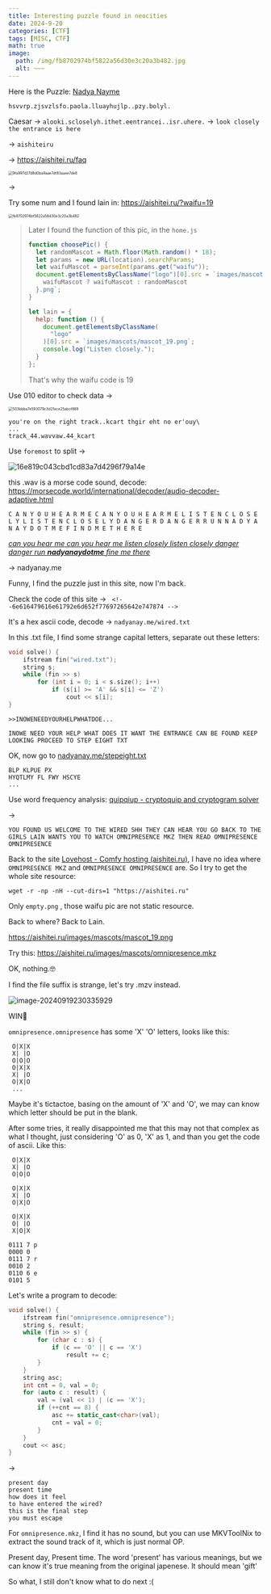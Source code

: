 ```yaml
---
title: Interesting puzzle found in neocities
date: 2024-9-20
categories: [CTF]
tags: [MISC, CTF]
math: true
image:
  path: /img/fb8702974bf5822a56d30e3c20a3b482.jpg
  alt: ~~~
---
```


Here is the Puzzle: [Nadya Nayme](https://nadyanay.me/ctf)

`hsvvrp.zjsvzlsfo.paola.lluayhujlp..pzy.bolyl.`

Caesar → `alooki.scloselyh.ithet.eentrancei..isr.uhere.` → `look closely the entrance is here`

→ `aishiteiru`

→ https://aishitei.ru/faq

<img src="https://raw.githubusercontent.com/Akejyo/imageForBlog/master/img/9fa997d27d8d0ba9aae7df83aaee7de8.png" alt="9fa997d27d8d0ba9aae7df83aaee7de8" style="zoom:50%;" />

→

Try some num and I found lain in: https://aishitei.ru/?waifu=19

<img src="https://raw.githubusercontent.com/Akejyo/imageForBlog/master/img/fb8702974bf5822a56d30e3c20a3b482.jpg" alt="fb8702974bf5822a56d30e3c20a3b482" style="zoom:50%;" />

> Later I found the function of this pic, in the `home.js`
>
> ```js
> function choosePic() {
>   let randomMascot = Math.floor(Math.random() * 18);
>   let params = new URL(location).searchParams;
>   let waifuMascot = parseInt(params.get("waifu"));
>   document.getElementsByClassName("logo")[0].src = `images/mascots/mascot_${
>     waifuMascot ? waifuMascot : randomMascot
>   }.png`;
> }
>
> let lain = {
>   help: function () {
>     document.getElementsByClassName(
>       "logo"
>     )[0].src = `images/mascots/mascot_19.png`;
>     console.log("Listen closely.");
>   }
> };
> ```
>
> That's why the waifu code is 19

Use 010 editor to check data →

<img src="https://raw.githubusercontent.com/Akejyo/imageForBlog/master/img/503bbba7e593079c3d21ece25abcf869.png" alt="503bbba7e593079c3d21ece25abcf869" style="zoom:50%;" />

```
you're on the right track..kcart thgir eht no er'ouy\
...
track_44.wavvaw.44_kcart
```

Use `foremost` to split →

![16e819c043cbd1cd83a7d4296f79a14e](https://raw.githubusercontent.com/Akejyo/imageForBlog/master/img/16e819c043cbd1cd83a7d4296f79a14e.png)

this .wav is a morse code sound, decode: https://morsecode.world/international/decoder/audio-decoder-adaptive.html

```
C A N Y O U H E A R M E C A N Y O U H E A R M E L I S T E N C L O S E L Y L I S T E N C L O S E L Y D A N G E R D A N G E R R U N N A D Y A N A Y D O T M E F I N D M E T H E R E
```

<u>_can you hear me can you hear me listen closely listen closely danger danger run **nadyanaydotme** fine me there_</u>

→ nadyanay.me

Funny, I find the puzzle just in this site, now I'm back.

Check the code of this site → ` <!--6e616479616e61792e6d652f77697265642e747874 -->`

It's a hex ascii code, decode → `nadyanay.me/wired.txt`

In this .txt file, I find some strange capital letters, separate out these letters:

```c++
void solve() {
    ifstream fin("wired.txt");
    string s;
    while (fin >> s)
        for (int i = 0; i < s.size(); i++)
            if (s[i] >= 'A' && s[i] <= 'Z')
                cout << s[i];
}
```

```
>>INOWENEEDYOURHELPWHATDOE...

INOWE NEED YOUR HELP WHAT DOES IT WANT THE ENTRANCE CAN BE FOUND KEEP LOOKING PROCEED TO STEP EIGHT TXT
```

OK, now go to [nadyanay.me/stepeight.txt](https://nadyanay.me/stepeight.txt)

```
BLP KLPUE PX
HYQTLMY FL FWY HSCYE
...
```

Use word frequency analysis: [quipqiup - cryptoquip and cryptogram solver](https://quipqiup.com/)

→

```
YOU FOUND US WELCOME TO THE WIRED SHH THEY CAN HEAR YOU GO BACK TO THE GIRLS LAIN WANTS YOU TO WATCH OMNIPRESENCE MKZ THEN READ OMNIPRESENCE OMNIPRESENCE
```

Back to the site [Lovehost - Comfy hosting (aishitei.ru)](https://aishitei.ru/?waifu=19), I have no idea where `OMNIPRESENCE MKZ` and `OMNIPRESENCE OMNIPRESENCE` are. So I try to get the whole site resource:

```shell
wget -r -np -nH --cut-dirs=1 "https://aishitei.ru"
```

Only `empty.png` , those waifu pic are not static resource.

Back to where? Back to Lain.

https://aishitei.ru/images/mascots/mascot_19.png

Try this: https://aishitei.ru/images/mascots/omnipresence.mkz

OK, nothing.🤓

I find the file suffix is strange, let's try .mzv instead.

![image-20240919230335929](https://raw.githubusercontent.com/Akejyo/imageForBlog/master/img/image-20240919230335929.png)

WIN🎉

`omnipresence.omnipresence` has some 'X' 'O' letters, looks like this:

```
 O|X|X
 X| |O
 O|O|O
 O|X|X
 X| |O
 O|X|O
 ...
```

Maybe it's tictactoe, basing on the amount of 'X' and 'O', we may can know which letter should be put in the blank.

After some tries, it really disappointed me that this may not that complex as what I thought, just considering 'O' as 0, 'X' as 1, and than you get the code of ascii. Like this:

```
 O|X|X
 X| |O
 O|O|O

 O|X|X
 X| |O
 O|X|O

 O|X|X
 O| |O
 X|O|X
```

```
0111 7 p
0000 0
0111 7 r
0010 2
0110 6 e
0101 5
```

Let's write a program to decode:

```c++
void solve() {
    ifstream fin("omnipresence.omnipresence");
    string s, result;
    while (fin >> s) {
        for (char c : s) {
            if (c == 'O' || c == 'X')
                result += c;
        }
    }
    string asc;
    int cnt = 0, val = 0;
    for (auto c : result) {
        val = (val << 1) | (c == 'X');
        if (++cnt == 8) {
            asc += static_cast<char>(val);
            cnt = val = 0;
        }
    }
    cout << asc;
}
```

→

```
present day
present time
how does it feel
to have entered the wired?
this is the final step
you must escape
```

For `omnipresence.mkz`, I find it has no sound, but you can use MKVToolNix to extract the sound track of it, which is just normal OP.

Present day, Present time. The word 'present' has various meanings, but we can know it's true meaning from the original japenese. It should mean 'gift'

So what, I still don't know what to do next :(
